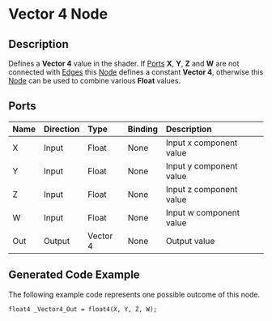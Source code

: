 # Vector 4 Node

## Description

Defines a **Vector 4** value in the shader. If [Ports](Port.md) **X**, **Y**, **Z** and **W** are not connected with [Edges](Edge.md) this [Node](Node.md) defines a constant **Vector 4**, otherwise this [Node](Node.md) can be used to combine various **Float** values.

## Ports

| Name        | Direction           | Type  | Binding | Description |
|:------------ |:-------------|:-----|:---|:---|
| X      | Input | Float | None | Input x component value |
| Y      | Input | Float | None | Input y component value |
| Z      | Input | Float | None | Input z component value |
| W      | Input | Float | None | Input w component value |
| Out | Output      |    Vector 4 | None | Output value |

## Generated Code Example

The following example code represents one possible outcome of this node.

```
float4 _Vector4_Out = float4(X, Y, Z, W);
```